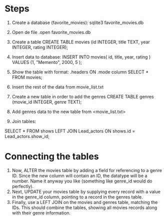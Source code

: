 # Steps

1. Create a database (favorite_movies):
sqlite3 favorite_movies.db

2. Open de file
.open favorite_movies.db

3. Create a table
CREATE TABLE movies (id INTEGER, title TEXT, year INTEGER, rating INTEGER);

4. Insert data to database:
INSERT INTO movies( id, title, year, rating ) VALUES (1, "Memento", 2000, 5 );

5. Show the table with format:
.headers ON
.mode column
SELECT * FROM movies;

6. Insert the rest of the data from movie_list.txt

7. Create a new table in order to add the genres
CREATE TABLE genres (movie_id INTEGER, genre TEXT);

8. Add genres data to the new table from <movie_list.txt>

9. Join tables:

SELECT *
FROM shows
LEFT JOIN Lead_actors
ON shows.id = Lead_actors.show_id;

# Connecting the tables 
1. Now, ALTER the movies table by adding a field for referencing to a genre ID. Since the new column will contain an ID, the datatype will be a number. Name it anyway you like (something like genre_id would do perfectly).
2. Next, UPDATE your movies table by supplying every record with a value in the genre_id column, pointing to a record in the genres table.
3. Finally, use a LEFT JOIN on the movies and genres table, matching the IDs. This should combine the tables, showing all movies records along with their genre information.